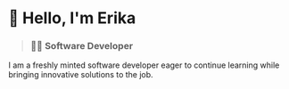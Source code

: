 # :wave: Hello, I'm Erika 
> ### :woman_technologist: **Software Developer**  
I am a freshly minted software developer eager to continue learning while bringing innovative solutions to the job. 


